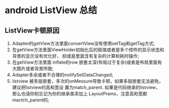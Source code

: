 # android ListView 总结

## ListView卡顿原因 

1. Adapter的getView方法里面convertView没有使用setTag和getTag方式;
2. 在getView方法里面ViewHolder初始化后的赋值或者是多个控件的显示状态和背景的显示没有优化好， 抑或是里面含有复杂的计算和耗时操作;
3. 在getView方法里面 inflate的row 嵌套太深(布局过于复杂)或者是布局里面有大图片或者背景所致; 
4. Adapter多余或者不合理的notifySetDataChanged;
5. listview 被多层嵌套，多次的onMessure导致卡顿，如果多层嵌套无法避免，建议把listview的高和宽设 置为match_parent. 如果是代码继承的listview，那么也请你别忘记为你的继承类添加上 LayoutPrams，注意高和宽都mactch_parent的;
